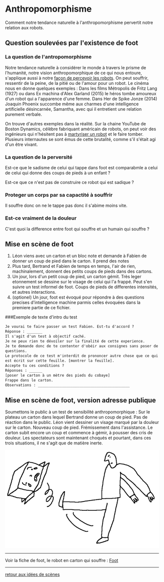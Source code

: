 Anthropomorphisme
=================

Comment notre tendance naturelle à l'anthropomorphisme pervertit notre relation aux robots.

Question soulevées par l'existence de foot
------------------------------------------

### La question de l'antropomorphisme

Notre tendance naturelle à considérer le monde à travers le prisme de l'humanité, notre vision anthropomorphique de ce qui nous entoure, s'applique aussi à notre [façon de percevoir les robots](http://faculty.chicagobooth.edu/nicholas.epley/waytzepleycacioppocdips.pdf). On peut souffrir, ressentir de la peine, de la pitié ou de l'amour pour un robot. Le cinéma nous en donne quelques exemples : Dans les films Métropolis de Fritz Lang (1927) ou dans Ex machina d'Alex Garland (2015) le héros tombe amoureux d'un robot qui a l'apparence d'une femme. Dans Her de Spike Jonze (2014) Joaquin Phoenix succombe même aux charmes d'une intelligence artificielle désincarnée, Samantha, avec qui il entretient une relation purement verbale.

On trouve d'autres exemples dans la réalité. Sur la chaine YouTube de Boston Dynamics, célèbre fabriquant américain de robots, on peut voir des ingénieurs qui n'hésitent pas à [martyriser un robot](https://www.youtube.com/watch?v=rVlhMGQgDkY) et le faire tomber. Plusieurs internautes se sont émus de cette brutalité, comme s'il s'était agi d'un être vivant.

### La question de la perversité

Est-ce que le sadisme de celui qui tappe dans foot est comparabmle a celui de celui qui donne des coups de pieds à un enfant ?

Est-ce que ce n'est pas de construire ce robot qui est sadique ?


### Proteger un corps par sa capactité à souffrir

Il souffre donc on ne le tappe pas donc il s'abime moins vite.

### Est-ce  vraiment de la douleur

C'est quoi la difference entre foot qui souffre et un humain qui souffre ?


Mise en scène de foot
---------------------

1. Léon viens avec un carton et un bloc note et demande à Fabien de donner un coup de pied dans le carton. Il prend des notes
2. Plus tard, Bertrand et Fabien de temps en temps, l'air de rien, machinalement, donnent des petits coups de pieds dans des cartons.
3. Un jour, lors d'un petit coup de pied, un carton gémit. Très leger etonnement se dessine sur le visage de celui qui l'a frappé. Peut s'en suivre un test informel de foot. Coups de pieds de differentes intensités, et autres interactions.
4. (optionel) Un jour, foot est évoqué pour répondre à des questions precises d'intelligence machine parmis celles évoquées dans la premiere partie de ce fichier.


###Exemple de texte d'intro du test

```
Je vourai te faire passer un test Fabien. Est-tu d'accord ?
Réponse : _______
Il s'agit d'un test à objectif caché.
Je ne peux rien te dévoiler sur la finalité de cette experience.
Je te demande donc de te contenter d'obéir aux consignes sans poser de questions.
Le protocole de ce test m'interdit de prononcer autre chose que ce qui est écrit sur cette feuille. [montrer la feuille].
Accepte tu ces conditions ?
Réponses : ______
[poser le carton à un mètre des pieds du cobaye]
Frappe dans le carton.
Observations : __________________________________________
```
Mise en scène de foot, version adresse publique
-----------------------------------------------

Soumettons le public à un test de sensibilité anthropomorphique :
Sur le plateau un carton dans lequel Bertrand donne un coup de pied. Pas de réaction dans le public.
Léon vient dessiner un visage marqué par la douleur sur le carton. Nouveau coup de pied. Frémissement dans l'assistance.
Le carton subit encore un coup et commence à gémir, à pousser des cris de douleur. Les spectateurs sont maintenant choqués et pourtant, dans ces trois situations, il ne s'agit que de matière inerte.

![](/ressources/dessins/dessin8.png)

---

Voir la fiche de foot, le robot en carton qui souffre : [Foot](../robots/foot.md)

---

[retour aux idées de scènes](.)
